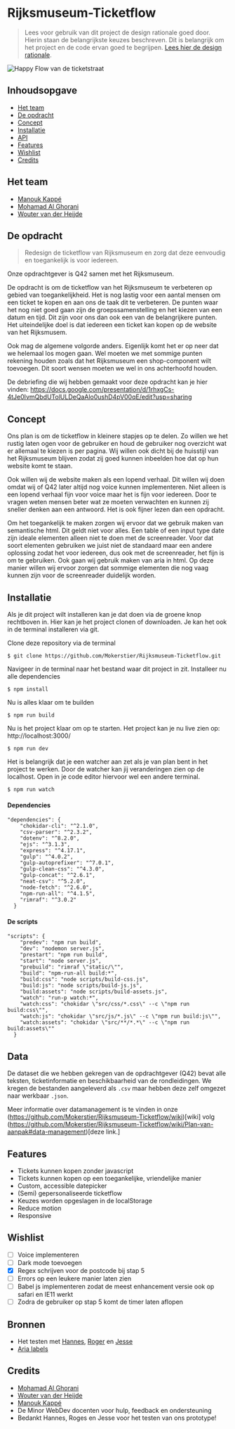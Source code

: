 # Rijksmuseum-Ticketflow
> Lees voor gebruik van dit project de design rationale goed door. Hierin staan de belangrijkste keuzes beschreven. Dit is belangrijk om het project en de code ervan goed te begrijpen. [Lees hier de design rationale](https://github.com/Mokerstier/Rijksmuseum-Ticketflow/wiki/Design-rationale).

![Happy Flow van de ticketstraat](https://user-images.githubusercontent.com/33430655/84995585-79f5bc80-b14c-11ea-849b-a1d1b169dc70.gif)

## Inhoudsopgave
* [Het team](#Het-team)
* [De opdracht](#De-opdracht)
* [Concept](#Concept)
* [Installatie](#Installatie)
* [API](#API)
* [Features](#Features)
* [Wishlist](#Wishlist)
* [Credits](#Credits)

## Het team
- [Manouk Kappé](https://github.com/ManoukK)
- [Mohamad Al Ghorani](https://github.com/MohamadAlGhorani)
- [Wouter van der Heijde](https://github.com/Mokerstier)

## De opdracht
> Redesign de ticketflow van Rijksmuseum en zorg dat deze eenvoudig en toegankelijk is voor iedereen.

Onze opdrachtgever is Q42 samen met het Rijksmuseum.

De opdracht is om de ticketflow van het Rijksmuseum te verbeteren op gebied van toegankelijkheid. Het is nog lastig voor een aantal mensen om een ticket te kopen en aan ons de taak dit te verbeteren. De punten waar het nog niet goed gaan zijn de groepssamenstelling en het kiezen van een datum en tijd. Dit zijn voor ons dan ook een van de belangrijkere punten. Het uiteindelijke doel is dat iedereen een ticket kan kopen op de website van het Rijksmusem. 

Ook mag de algemene volgorde anders. Eigenlijk komt het er op neer dat we helemaal los mogen gaan. Wel moeten we met sommige punten rekening houden zoals dat het Rijksmuseum een shop-component wilt toevoegen. Dit soort wensen moeten we wel in ons achterhoofd houden. 

De debriefing die wij hebben gemaakt voor deze opdracht kan je hier vinden: https://docs.google.com/presentation/d/1rhxgCs-4tJe0IvmQbdUTolULDeQaAlo0ushD4pV00qE/edit?usp=sharing

## Concept 
Ons plan is om de ticketflow in kleinere stapjes op te delen. Zo willen we het rustig laten ogen voor de gebruiker en houd de gebruiker nog overzicht wat er allemaal te kiezen is per pagina. Wij willen ook dicht bij de huisstijl van het Rijksmuseum blijven zodat zij goed kunnen inbeelden hoe dat op hun website komt te staan.

Ook willen wij de website maken als een lopend verhaal. Dit willen wij doen omdat wij of Q42 later altijd nog voice kunnen implementeren. Niet alleen is een lopend verhaal fijn voor voice maar het is fijn voor iedereen. Door te vragen weten mensen beter wat ze moeten verwachten en kunnen zij sneller denken aan een antwoord. Het is ook fijner lezen dan een opdracht. 

Om het toegankelijk te maken zorgen wij ervoor dat we gebruik maken van semantische html. Dit geldt niet voor alles. Een table of een input type date zijn ideale elementen alleen niet te doen met de screenreader. Voor dat soort elementen gebruiken we juist niet de standaard maar een andere oplossing zodat het voor iedereen, dus ook met de screenreader, het fijn is om te gebruiken. Ook gaan wij gebruik maken van aria in html. Op deze manier willen wij ervoor zorgen dat sommige elementen die nog vaag kunnen zijn voor de screenreader duidelijk worden.

## Installatie
Als je dit project wilt installeren kan je dat doen via de groene knop rechtboven in. Hier kan je het project clonen of downloaden. Je kan het ook in de terminal installeren via git. 

Clone deze repository via de terminal
```
$ git clone https://github.com/Mokerstier/Rijksmuseum-Ticketflow.git
```

Navigeer in de terminal naar het bestand waar dit project in zit. Installeer nu alle dependencies
```
$ npm install
```

Nu is alles klaar om te builden
```
$ npm run build
```

Nu is het project klaar om op te starten. Het project kan je nu live zien op: http://localhost:3000/
```
$ npm run dev
```

Het is belangrijk dat je een watcher aan zet als je van plan bent in het project te werken. Door de watcher kan jij veranderingen zien op de localhost. Open in je code editor hiervoor wel een andere terminal. 
```
$ npm run watch
```

#### Dependencies
```
"dependencies": {
    "chokidar-cli": "^2.1.0",
    "csv-parser": "^2.3.2",
    "dotenv": "^8.2.0",
    "ejs": "^3.1.3",
    "express": "^4.17.1",
    "gulp": "^4.0.2",
    "gulp-autoprefixer": "^7.0.1",
    "gulp-clean-css": "^4.3.0",
    "gulp-concat": "^2.6.1",
    "neat-csv": "^5.2.0",
    "node-fetch": "^2.6.0",
    "npm-run-all": "^4.1.5",
    "rimraf": "^3.0.2"
  }
```

#### De scripts 
```
"scripts": {
    "predev": "npm run build",
    "dev": "nodemon server.js",
    "prestart": "npm run build",
    "start": "node server.js",
    "prebuild": "rimraf \"static/\"",
    "build": "npm-run-all build:*",
    "build:css": "node scripts/build-css.js",
    "build:js": "node scripts/build-js.js",
    "build:assets": "node scripts/build-assets.js",
    "watch": "run-p watch:*",
    "watch:css": "chokidar \"src/css/*.css\" --c \"npm run build:css\"",
    "watch:js": "chokidar \"src/js/*.js\" --c \"npm run build:js\"",
    "watch:assets": "chokidar \"src/**/*.*\" --c \"npm run build:assets\""
  }
```

## Data

De dataset die we hebben gekregen van de opdrachtgever (Q42) bevat alle teksten, ticketinformatie en beschikbaarheid van de rondleidingen. We kregen de bestanden aangeleverd als `.csv` maar hebben deze zelf omgezet naar werkbaar `.json`.

Meer informatie over datamanagement is te vinden in onze (https://github.com/Mokerstier/Rijksmuseum-Ticketflow/wiki)[wiki] volg (https://github.com/Mokerstier/Rijksmuseum-Ticketflow/wiki/Plan-van-aanpak#data-management)[deze link.]

## Features
- Tickets kunnen kopen zonder javascript
- Tickets kunnen kopen op een toegankelijke, vriendelijke manier
- Custom, accessible datepicker
- (Semi) gepersonaliseerde ticketflow
- Keuzes worden opgeslagen in de localStorage 
- Reduce motion
- Responsive 

## Wishlist
- [ ] Voice implementeren
- [ ] Dark mode toevoegen
- [x] Regex schrijven voor de postcode bij stap 5
- [ ] Errors op een leukere manier laten zien
- [ ] Babel js implementeren zodat de meest enhancement versie ook op safari en IE11 werkt 
- [ ] Zodra de gebruiker op stap 5 komt de timer laten aflopen

## Bronnen 
- Het testen met [Hannes](https://github.com/Mokerstier/Rijksmuseum-Ticketflow/wiki/Testen-met-Hannes), [Roger](https://github.com/Mokerstier/Rijksmuseum-Ticketflow/wiki/Testen-met-Roger) en [Jesse](https://github.com/Mokerstier/Rijksmuseum-Ticketflow/wiki/Testen-met-Jesse)
- [Aria labels](https://www.w3.org/TR/html-aria/#:~:text=ARIA%20in%20HTML%20is%20a,subject%20to%20change%20without%20notice)

## Credits 
- [Mohamad Al Ghorani](https://github.com/MohamadAlGhorani)
- [Wouter van der Heijde](https://github.com/Mokerstier)
- [Manouk Kappé](https://github.com/ManoukK)
- De Minor WebDev docenten voor hulp, feedback en ondersteuning
- Bedankt Hannes, Roges en Jesse voor het testen van ons prototype!

